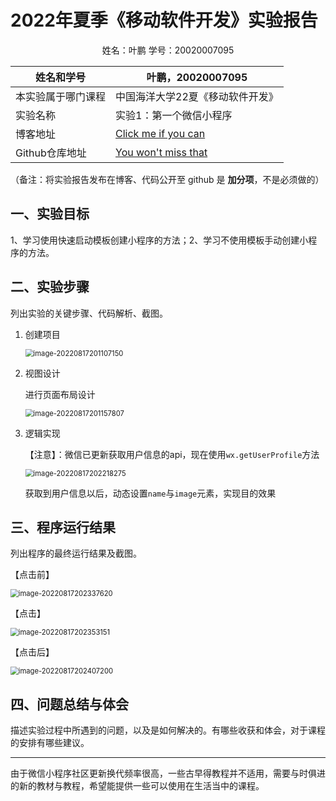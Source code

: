 # 2022年夏季《移动软件开发》实验报告



<center>姓名：叶鹏  学号：20020007095</center>

| 姓名和学号         | 叶鹏，20020007095                                            |
| ------------------ | ------------------------------------------------------------ |
| 本实验属于哪门课程 | 中国海洋大学22夏《移动软件开发》                             |
| 实验名称           | 实验1：第一个微信小程序                                      |
| 博客地址           | [Click me if you can](http://existot01.top/)                 |
| Github仓库地址     | [You won't miss that](https://github.com/ExistoT01/mobileSoftwareDesign-lab1) |

（备注：将实验报告发布在博客、代码公开至 github 是 **加分项**，不是必须做的）



## **一、实验目标**

1、学习使用快速启动模板创建小程序的方法；2、学习不使用模板手动创建小程序的方法。



## 二、实验步骤

列出实验的关键步骤、代码解析、截图。

1. 创建项目

   <img src="https://expicture.oss-cn-beijing.aliyuncs.com/img/202208172035551.png" alt="image-20220817201107150" style="zoom:80%;" />

2. 视图设计

   进行页面布局设计

   <img src="https://expicture.oss-cn-beijing.aliyuncs.com/img/202208172035552.png" alt="image-20220817201157807" style="zoom:80%;" />

3. 逻辑实现

   【注意】：微信已更新获取用户信息的api，现在使用`wx.getUserProfile`方法

   <img src="https://expicture.oss-cn-beijing.aliyuncs.com/img/202208172035553.png" alt="image-20220817202218275" style="zoom:80%;" />

   获取到用户信息以后，动态设置`name`与`image`元素，实现目的效果



## 三、程序运行结果

列出程序的最终运行结果及截图。

【点击前】

<img src="https://expicture.oss-cn-beijing.aliyuncs.com/img/202208172035554.png" alt="image-20220817202337620" style="zoom:80%;" />

【点击】

<img src="https://expicture.oss-cn-beijing.aliyuncs.com/img/202208172035555.png" alt="image-20220817202353151" style="zoom:80%;" />

【点击后】

<img src="https://expicture.oss-cn-beijing.aliyuncs.com/img/202208172035556.png" alt="image-20220817202407200" style="zoom:80%;" />

## 四、问题总结与体会

描述实验过程中所遇到的问题，以及是如何解决的。有哪些收获和体会，对于课程的安排有哪些建议。

-----------

由于微信小程序社区更新换代频率很高，一些古早得教程并不适用，需要与时俱进的新的教材与教程，希望能提供一些可以使用在生活当中的课程。